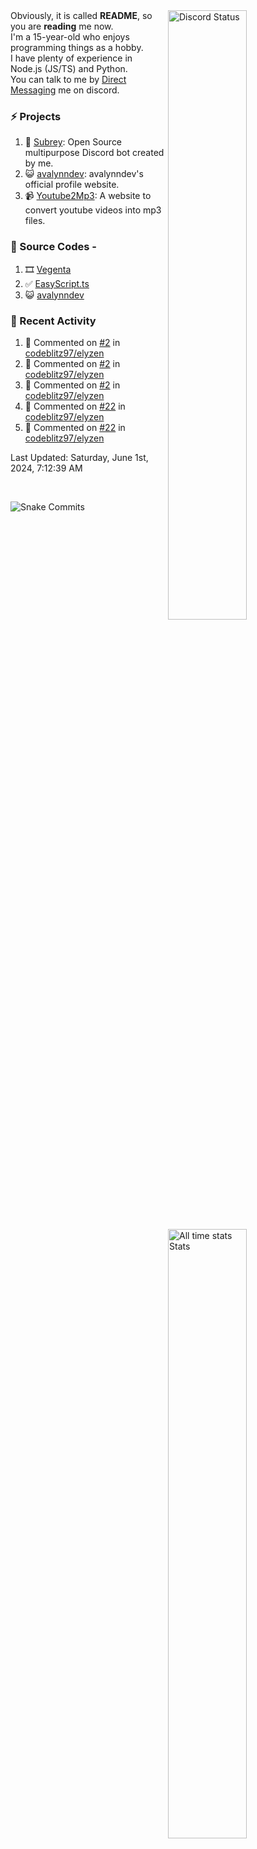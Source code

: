 <a href="https://discord.com/users/735059235141845003" target="_blank">
	<img width="50%" align="right" alt="Discord Status" src="https://lanyard.cnrad.dev/api/735059235141845003?bg=1f1f1f&borderRadius=5px">
</a>
<a href="https://wakatime.com/@Avalynn" target="_blank">
	<img width="50%" align="right" alt="All time stats Stats" src="https://github-readme-stats.vercel.app/api/wakatime?username=avalynn&border_radius=5px&theme=dark&bg_color=1f1f1f&border_color=1f1f1f&icon_color=58a6ff&show_icons=true&disable_animations=true&custom_title=All%20Time%20Stats&v=2\&layout=compact">
</a>

<div align="left">
Obviously, it is called <b>README</b>, so you are <b>reading</b> me now.<br> 
I'm a 15-year-old who enjoys programming things as a hobby. <br>
I have plenty of experience in Node.js (JS/TS) and Python.<br>
You can talk to me by <a href="https://discord.com/users/735059235141845003">Direct Messaging</a> me on discord.<br>
</div>

### ⚡ Projects
1. 🤖 [Subrey](https://github.com/bettercodehelp/Subrey): Open Source multipurpose Discord bot created by me.
2. 😺 [avalynndev](https://avalynn.vercel.app): avalynndev's official profile website.
3. 📹 [Youtube2Mp3](https://yt2mp3.is-an.app): A website to convert youtube videos into mp3 files.
<!--4. ✅ [Ecorn](website_link): A Ecommerce website made with nextjs for my beloved Sahasra-->

### 📄 Source Codes -
1. 🎞️ [Vegenta](https://github.com/InfiniteDevs/vegenta)
2. ✅ [EasyScript.ts](https://github.com/InfiniteDevs/Subrey)
3. 😺 [avalynndev](https://github.com/avalynndev/avalynn-web)

### 📄 Recent Activity

<!--RECENT_ACTIVITY:start-->
1. 💬 Commented on [#2](https://github.com/codeblitz97/elyzen/issues/2#issuecomment-2143321670) in [codeblitz97/elyzen](https://github.com/codeblitz97/elyzen)<br>
2. 💬 Commented on [#2](https://github.com/codeblitz97/elyzen/issues/2#issuecomment-2143321341) in [codeblitz97/elyzen](https://github.com/codeblitz97/elyzen)<br>
3. 💬 Commented on [#2](https://github.com/codeblitz97/elyzen/issues/2#issuecomment-2143309040) in [codeblitz97/elyzen](https://github.com/codeblitz97/elyzen)<br>
4. 💬 Commented on [#22](https://github.com/codeblitz97/elyzen/issues/22#issuecomment-2143308640) in [codeblitz97/elyzen](https://github.com/codeblitz97/elyzen)<br>
5. 💬 Commented on [#22](https://github.com/codeblitz97/elyzen/issues/22#issuecomment-2143308585) in [codeblitz97/elyzen](https://github.com/codeblitz97/elyzen)<br>
<!--RECENT_ACTIVITY:end-->

<!--RECENT_ACTIVITY:last_update-->
Last Updated: Saturday, June 1st, 2024, 7:12:39 AM
<!--RECENT_ACTIVITY:last_update_end-->

<br />

![Snake Commits](https://raw.githubusercontent.com/avalynndev/avalynndev/e7cc130b71cdb75f5598d2d6c3076f6aa0f2585b/github-contribution-grid-snake.svg)
